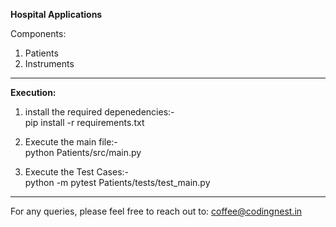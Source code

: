**Hospital Applications**

Components:
1. Patients
2. Instruments


-------------------
**Execution:**
1. install the required depenedencies:- <br/>
pip install -r requirements.txt
   
2. Execute the main file:- <br/>
python Patients/src/main.py
   
3. Execute the Test Cases:- <br/>
python -m pytest Patients/tests/test_main.py
   
---------------
For any queries, please feel free to reach out to:
coffee@codingnest.in